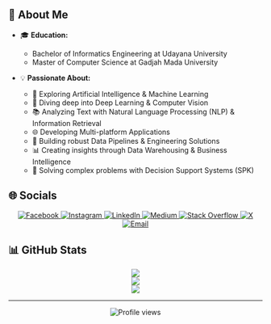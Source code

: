 ## 💫 About Me

- 🎓 **Education:**

  - Bachelor of Informatics Engineering at Udayana University
  - Master of Computer Science at Gadjah Mada University

- 💡 **Passionate About:**
  - 🤖 Exploring Artificial Intelligence & Machine Learning
  - 🧠 Diving deep into Deep Learning & Computer Vision
  - 📚 Analyzing Text with Natural Language Processing (NLP) & Information Retrieval
  - 🌐 Developing Multi-platform Applications
  - 🔧 Building robust Data Pipelines & Engineering Solutions
  - 📊 Creating insights through Data Warehousing & Business Intelligence
  - 🎯 Solving complex problems with Decision Support Systems (SPK)

## 🌐 Socials

<p align="center">
  <a href="https://facebook.com/muhakbarhamid21">
    <img src="https://img.shields.io/badge/Facebook-%231877F2.svg?logo=Facebook&logoColor=white" alt="Facebook"/>
  </a>
  <a href="https://instagram.com/muhakbarhamid21">
    <img src="https://img.shields.io/badge/Instagram-%23E4405F.svg?logo=Instagram&logoColor=white" alt="Instagram"/>
  </a>
  <a href="https://linkedin.com/in/muhakbarhamid21">
    <img src="https://img.shields.io/badge/LinkedIn-%230077B5.svg?logo=linkedin&logoColor=white" alt="LinkedIn"/>
  </a>
  <a href="https://medium.com/@muhakbarhamid21">
    <img src="https://img.shields.io/badge/Medium-12100E?logo=medium&logoColor=white" alt="Medium"/>
  </a>
  <a href="https://stackoverflow.com/users/25094434">
    <img src="https://img.shields.io/badge/-Stackoverflow-FE7A16?logo=stack-overflow&logoColor=white" alt="Stack Overflow"/>
  </a>
  <a href="https://x.com/muhakbarhamid21">
    <img src="https://img.shields.io/badge/X-black.svg?logo=X&logoColor=white" alt="X"/>
  </a>
  <a href="mailto:muhakbarhamid21@gmail.com">
    <img src="https://img.shields.io/badge/Email-D14836?logo=gmail&logoColor=white" alt="Email"/>
  </a>
</p>

## 📊 GitHub Stats

<p align="center">
  <img src="https://github-readme-stats.vercel.app/api?username=muhakbarhamid21&theme=github_dark_dimmed&hide_border=false&include_all_commits=true&count_private=true" /><br>
  <img src="https://nirzak-streak-stats.vercel.app/?user=muhakbarhamid21&theme=github_dark_dimmed&hide_border=false" /><br>
  <img src="https://github-readme-stats.vercel.app/api/top-langs/?username=muhakbarhamid21&theme=github_dark_dimmed&hide_border=false&include_all_commits=true&count_private=true&layout=compact" />
</p>

<!--
## 🏆 GitHub Trophies

<p align="center">
  <img src="https://github-profile-trophy.vercel.app/?username=muhakbarhamid21&theme=github_dark&no-frame=false&no-bg=false&margin-w=4" />
</p>
-->

---

<p align="center">
  <img src="https://komarev.com/ghpvc/?username=muhakbarhamid21&label=Profile%20views&color=0e75b6&style=flat" alt="Profile views"/>
</p>
